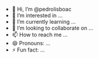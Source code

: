 - 👋 Hi, I’m @pedrolisboac
- 👀 I’m interested in ...
- 🌱 I’m currently learning ...
- 💞️ I’m looking to collaborate on ...
- 📫 How to reach me ...
- 😄 Pronouns: ...
- ⚡ Fun fact: ...

<!---
pedrolisboac/pedrolisboac is a ✨ special ✨ repository because its `README.md` (this file) appears on your GitHub profile.
You can click the Preview link to take a look at your changes.
--->
